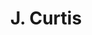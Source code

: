---
layout: page
title: J. Curtis
description: Postdoc
img: 
redirect: 
importance: 1
category: former postdocs
---